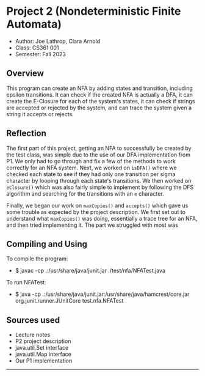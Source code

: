 # Project 2 (Nondeterministic Finite Automata)

* Author: Joe Lathrop, Clara Arnold
* Class: CS361 001
* Semester: Fall 2023

## Overview

This program can create an NFA by adding states and transition, including epsilon
transitions. It can check if the created NFA is actually a DFA, it can create the
E-Closure for each of the system's states, it can check if strings are accepted
or rejected by the system, and can trace the system given a string it accepts
or rejects.

## Reflection

The first part of this project, getting an NFA to successfully be created by the test
class, was simple due to the use of our DFA implementation from P1. We only had to go through
and fix a few of the methods to work correctly for an NFA system. Next, we worked on `isDFA()`
where we checked each state to see if they had only one transition per sigma character by looping
through each state's transitions. We then worked on `eClosure()` which was also fairly simple 
to implement by following the DFS algorithm and searching for the transitions with an `e` character.

Finally, we began our work on `maxCopies()` and `accepts()` which gave us some trouble as expected
by the project description. We first set out to understand what `maxCopies()` was doing, essentially
a trace tree for an NFA, and then tried implementing it. The part we struggled with most was

## Compiling and Using

To compile the program:
- $ javac -cp .:/usr/share/java/junit.jar ./test/nfa/NFATest.java

To run NFATest:
- $ java -cp .:/usr/share/java/junit.jar:/usr/share/java/hamcrest/core.jar
  org.junit.runner.JUnitCore test.nfa.NFATest

## Sources used

- Lecture notes
- P2 project description
- java.util.Set interface
- java.util.Map interface
- Our P1 implementation

----------
